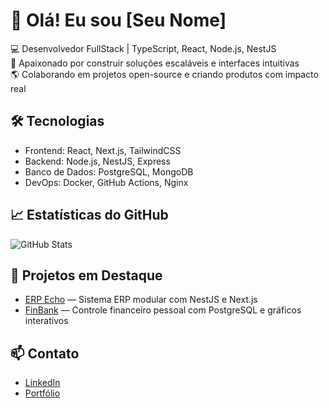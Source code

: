 # 👋 Olá! Eu sou [Seu Nome]

💻 Desenvolvedor FullStack | TypeScript, React, Node.js, NestJS  
🚀 Apaixonado por construir soluções escaláveis e interfaces intuitivas  
🌎 Colaborando em projetos open-source e criando produtos com impacto real

## 🛠️ Tecnologias
- Frontend: React, Next.js, TailwindCSS
- Backend: Node.js, NestJS, Express
- Banco de Dados: PostgreSQL, MongoDB
- DevOps: Docker, GitHub Actions, Nginx

## 📈 Estatísticas do GitHub
![GitHub Stats](https://github-readme-stats.vercel.app/api?username=seu-usuario&show_icons=true&theme=radical)

## 📌 Projetos em Destaque
- [ERP Echo](https://github.com/seu-usuario/erp-echo) — Sistema ERP modular com NestJS e Next.js
- [FinBank](https://github.com/seu-usuario/finbank) — Controle financeiro pessoal com PostgreSQL e gráficos interativos

## 📫 Contato
- [LinkedIn](https://linkedin.com/in/seu-usuario)
- [Portfólio](https://seu-site.dev)
